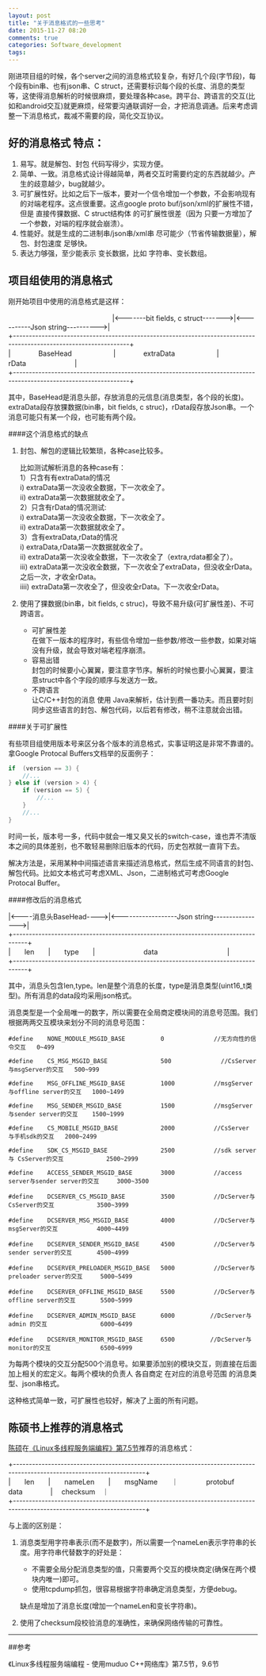 ```yaml
---
layout: post
title: "关于消息格式的一些思考"
date: 2015-11-27 08:20
comments: true
categories: Software_development
tags: 
---
```



刚进项目组的时候，各个server之间的消息格式较复杂，有好几个段(字节段)，每个段有bin串、也有json串、C struct，还需要标识每个段的长度、消息的类型等，这使得消息解析的时候很麻烦，要处理各种case。跨平台、跨语言的交互(比如和android交互)就更麻烦，经常要沟通联调好一会，才把消息调通。后来考虑调整一下消息格式，裁减不需要的段，简化交互协议。
<!--more-->


## 好的消息格式 特点：

1. 易写。就是解包、封包 代码写得少，实现方便。
2. 简单、一致。消息格式设计得越简单，两者交互时需要约定的东西就越少。产生的歧意越少，bug就越少。
3. 可扩展性好。比如之后下一版本，要对一个信令增加一个参数，不会影响现有的对端老程序。这点很重要。这点google proto buf/json/xml的扩展性不错，但是 直接传猓数据、C struct结构体 的可扩展性很差（因为 只要一方增加了一个参数，对端的程序就会崩溃）。
4. 性能好。就是生成的二进制串/json串/xml串 尽可能少（节省传输数据量），解包、封包速度 足够快。
5. 表达力够强，至少能表示 变长数据，比如 字符串、变长数组。

## 项目组使用的消息格式

刚开始项目中使用的消息格式是这样：  

　　　　　　　　　　　　　　　|<-------bit fields, c struct------->|<----------Json string---------->|  
+------------------------------------------------------------------------------------------------------------------+  
|　　　　BaseHead　　　　　　|　　　　extraData　　　　　　|　　　　rData　　　　　　　|  
+------------------------------------------------------------------------------------------------------------------+  

其中，BaseHead是消息头部，存放消息的元信息(消息类型，各个段的长度)。extraData段存放猓数据(bin串，bit fields, c struc)，rData段存放Json串。一个消息可能只有某一个段，也可能有两个段。

####这个消息格式的缺点

1. 封包、解包的逻辑比较繁琐，各种case比较多。  

	比如测试解析消息的各种case有：  
	1）只含有有extraData的情况  
	i) extraData第一次没收全数据，下一次收全了。  
	ii) extraData第一次数据就收全了。  
	2）只含有rData的情况测试:   
	i) extraData第一次没收全数据，下一次收全了。  
	ii) extraData第一次数据就收全了。  
	3）含有extraData,rData的情况  
	i) extraData,rData第一次数据就收全了。  
	ii) extraData第一次没收全数据，下一次收全了（extra,rdata都全了）。  
	iii) extraData第一次没收全数据，下一次收全了extraData，但没收全rData。之后一次，才收全rData。  
	iiii) extraData第一次收全了，但没收全rData。下一次收全rData。  

2. 使用了猓数据(bin串，bit fields, c struc)，导致不易升级(可扩展性差)、不可跨语言。  

	- 可扩展性差  
		在做下一版本的程序时，有些信令增加一些参数/修改一些参数，如果对端没有升级，就会导致对端老程序崩溃。
	- 容易出错  
		封包的时候要小心翼翼，要注意字节序。解析的时候也要小心翼翼，要注意struct中各个字段的顺序与发送方一致。
	- 不跨语言  
		让C/C++封包的消息 使用 Java来解析，估计到费一番功夫。而且要时刻同步这些语言的封包、解包代码，以后若有修改，稍不注意就会出错。

####关于可扩展性

有些项目组使用版本号来区分各个版本的消息格式，实事证明这是非常不靠谱的。拿Google Protocal Buffers文档举的反面例子：  

``` cpp
if  (version == 3) {
	//...
} else if (version > 4) {
	if (version == 5) {
		//...
	}
	//...
}
```

时间一长，版本号一多，代码中就会一堆又臭又长的switch-case，谁也弄不清版本之间的具体差别，也不敢轻易删除旧版本的代码，历史包袱就一直背下去。

解决方法是，采用某种中间描述语言来描述消息格式，然后生成不同语言的封包、解包代码。比如文本格式可考虑XML、Json，二进制格式可考虑Google Protocal Buffer。


####修改后的消息格式


|<----消息头BaseHead---->|<------------------Json string---------------->|  
+----------------------------------------------------------------------------------+  
|　　len　　|　　type　　|　　　　　　　data　　　　　　　　　　|  
+----------------------------------------------------------------------------------+  

其中，消息头包含len,type。len是整个消息的长度，type是消息类型(uint16_t类型)。所有消息的data段均采用json格式。  

消息类型是一个全局唯一的数字，所以需要在全局商定模块间的消息号范围。我们根据两两交互模块来划分不同的消息号范围：

	#define    NONE_MODULE_MSGID_BASE          0              //无方向性的信令交互   0~499
	#define    CS_MSG_MSGID_BASE               500              //CsServer与msgServer的交互   500~999  
	#define    MSG_OFFLINE_MSGID_BASE          1000           //msgServer与offline server的交互   1000~1499  
	#define    MSG_SENDER_MSGID_BASE           1500           //msgServer与sender server的交互    1500~1999  
	#define    CS_MOBILE_MSGID_BASE            2000           //CsServer 与手机sdk的交互   2000~2499  
	#define    SDK_CS_MSGID_BASE               2500           //sdk server与 CsServer的交互            2500~2999  
	#define    ACCESS_SENDER_MSGID_BASE        3000           //access server与sender server的交互     3000~3500  
	#define    DCSERVER_CS_MSGID_BASE          3500           //DcServer与 CsServer的交互            3500~3999  
	#define    DCSERVER_MSG_MSGID_BASE         4000           //DcServer与 msgServer的交互           4000~4499  
	#define    DCSERVER_SENDER_MSGID_BASE      4500           //DcServer与 sender server的交互       4500~4999  
	#define    DCSERVER_PRELOADER_MSGID_BASE   5000           //DcServer与preloader server的交互     5000~5499  
	#define    DCSERVER_OFFLINE_MSGID_BASE     5500           //DcServer与offline server的交互       5500~5999  
	#define    DCSERVER_ADMIN_MSGID_BASE       6000          //DcServer与admin 的交互               6000~6499  
	#define    DCSERVER_MONITOR_MSGID_BASE     6500          //DcServer与monitor的交互              6500~6999  


为每两个模块的交互分配500个消息号。如果要添加别的模块交互，则直接在后面加上相关的宏定义。每两个模块的负责人 各自商定 在对应的消息号范围 的消息类型、json串格式。

这种格式简单一致，可扩展性也较好，解决了上面的所有问题。


## 陈硕书上推荐的消息格式
[陈硕](http://www.chenshuo.com/)在[《Linux多线程服务端编程》第7.5节](http://blog.csdn.net/solstice/article/details/6300108)推荐的消息格式：

+-----------------------------------------------------------------------------------------------------------------------+  
|　　len　　|　　nameLen　　|　　msgName　　｜　　　　protobuf data　　　　|  　checksum　｜  
+-----------------------------------------------------------------------------------------------------------------------+  

与上面的区别是：

1. 消息类型用字符串表示(而不是数字)，所以需要一个nameLen表示字符串的长度。用字符串代替数字的好处是：
	- 不需要全局分配消息类型的值，只需要两个交互的模块商定(确保在两个模块内唯一)即可。
	- 使用tcpdump抓包，很容易根据字符串确定消息类型，方便debug。
	
	缺点是增加了消息长度(增加一个nameLen和变长字符串)。

2. 使用了checksum段校验消息的准确性，来确保网络传输的可靠性。


--------------

##参考

《Linux多线程服务端编程 - 使用muduo C++网络库》第7.5节，9.6节  








